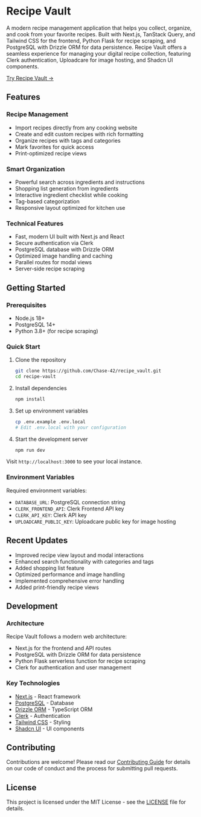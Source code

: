 # Recipe Vault

A modern recipe management application that helps you collect, organize, and cook from your favorite recipes. Built with Next.js, TanStack Query, and Tailwind CSS for the frontend, Python Flask for recipe scraping, and PostgreSQL with Drizzle ORM for data persistence. Recipe Vault offers a seamless experience for managing your digital recipe collection, featuring Clerk authentication, Uploadcare for image hosting, and Shadcn UI components.

[Try Recipe Vault →](https://recipe-vault-pied.vercel.app/)

## Features

### Recipe Management
- Import recipes directly from any cooking website
- Create and edit custom recipes with rich formatting
- Organize recipes with tags and categories
- Mark favorites for quick access
- Print-optimized recipe views

### Smart Organization
- Powerful search across ingredients and instructions
- Shopping list generation from ingredients
- Interactive ingredient checklist while cooking
- Tag-based categorization
- Responsive layout optimized for kitchen use

### Technical Features
- Fast, modern UI built with Next.js and React
- Secure authentication via Clerk
- PostgreSQL database with Drizzle ORM
- Optimized image handling and caching
- Parallel routes for modal views
- Server-side recipe scraping

## Getting Started

### Prerequisites
- Node.js 18+
- PostgreSQL 14+
- Python 3.8+ (for recipe scraping)

### Quick Start
1. Clone the repository
   ```bash
   git clone https://github.com/Chase-42/recipe_vault.git
   cd recipe-vault
   ```

2. Install dependencies
   ```bash
   npm install
   ```

3. Set up environment variables
   ```bash
   cp .env.example .env.local
   # Edit .env.local with your configuration
   ```

4. Start the development server
   ```bash
   npm run dev
   ```

Visit `http://localhost:3000` to see your local instance.

### Environment Variables
Required environment variables:
- `DATABASE_URL`: PostgreSQL connection string
- `CLERK_FRONTEND_API`: Clerk Frontend API key
- `CLERK_API_KEY`: Clerk API key
- `UPLOADCARE_PUBLIC_KEY`: Uploadcare public key for image hosting

## Recent Updates

- Improved recipe view layout and modal interactions
- Enhanced search functionality with categories and tags
- Added shopping list feature
- Optimized performance and image handling
- Implemented comprehensive error handling
- Added print-friendly recipe views

## Development

### Architecture
Recipe Vault follows a modern web architecture:
- Next.js for the frontend and API routes
- PostgreSQL with Drizzle ORM for data persistence
- Python Flask serverless function for recipe scraping
- Clerk for authentication and user management

### Key Technologies
- [Next.js](https://nextjs.org/) - React framework
- [PostgreSQL](https://www.postgresql.org/) - Database
- [Drizzle ORM](https://drizzle-orm.com/) - TypeScript ORM
- [Clerk](https://clerk.dev/) - Authentication
- [Tailwind CSS](https://tailwindcss.com/) - Styling
- [Shadcn UI](https://shadcn.dev/) - UI components

## Contributing

Contributions are welcome! Please read our [Contributing Guide](CONTRIBUTING.md) for details on our code of conduct and the process for submitting pull requests.

## License

This project is licensed under the MIT License - see the [LICENSE](LICENSE) file for details.
